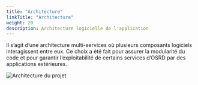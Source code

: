 ```yaml
---
title: "Architecture"
linkTitle: "Architecture"
weight: 20
description: Architecture logicielle de l'application
---
```


Il s’agit d’une architecture multi-services où plusieurs composants logiciels interagissent entre eux. Ce choix a été fait pour assurer la modularité du code et pour garantir l’exploitabilité de certains services d’OSRD par des applications extérieures.

![Architecture du projet](../architecture.fr.svg)
